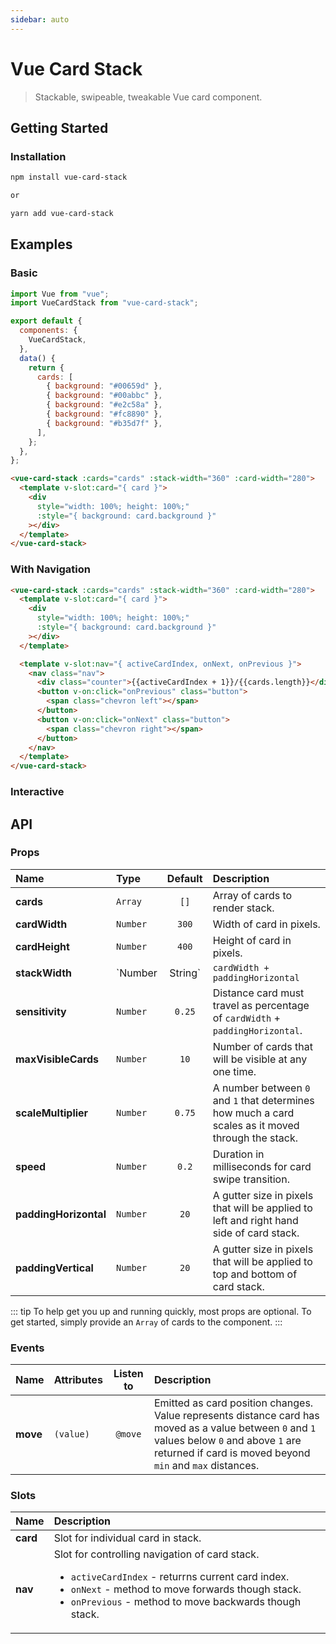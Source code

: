 ```yaml
---
sidebar: auto
---
```


# Vue Card Stack

> Stackable, swipeable, tweakable Vue card component.

## Getting Started

### Installation

```bash
npm install vue-card-stack

or

yarn add vue-card-stack
```

## Examples

### Basic

<BasicDemo />

```js
import Vue from "vue";
import VueCardStack from "vue-card-stack";

export default {
  components: {
    VueCardStack,
  },
  data() {
    return {
      cards: [
        { background: "#00659d" },
        { background: "#00abbc" },
        { background: "#e2c58a" },
        { background: "#fc8890" },
        { background: "#b35d7f" },
      ],
    };
  },
};
```

```html
<vue-card-stack :cards="cards" :stack-width="360" :card-width="280">
  <template v-slot:card="{ card }">
    <div
      style="width: 100%; height: 100%;"
      :style="{ background: card.background }"
    ></div>
  </template>
</vue-card-stack>
```

### With Navigation

<WithNavigation />

```html
<vue-card-stack :cards="cards" :stack-width="360" :card-width="280">
  <template v-slot:card="{ card }">
    <div
      style="width: 100%; height: 100%;"
      :style="{ background: card.background }"
    ></div>
  </template>

  <template v-slot:nav="{ activeCardIndex, onNext, onPrevious }">
    <nav class="nav">
      <div class="counter">{{activeCardIndex + 1}}/{{cards.length}}</div>
      <button v-on:click="onPrevious" class="button">
        <span class="chevron left"></span>
      </button>
      <button v-on:click="onNext" class="button">
        <span class="chevron right"></span>
      </button>
    </nav>
  </template>
</vue-card-stack>
```

### Interactive

<InteractiveDemo />

## API

### Props

| Name                  | Type            |             Default             | Description                                                                                        |
| :-------------------- | :-------------- | :-----------------------------: | :------------------------------------------------------------------------------------------------- |
| **cards**             | `Array`         |              `[]`               | Array of cards to render stack.                                                                    |
| **cardWidth**         | `Number`        |              `300`              | Width of card in pixels.                                                                           |
| **cardHeight**        | `Number`        |              `400`              | Height of card in pixels.                                                                          |
| **stackWidth**        | `Number|String` | `cardWidth + paddingHorizontal` | Width of card stack in pixels or as a percentage (responsive).                                     |
| **sensitivity**       | `Number`        |             `0.25`              | Distance card must travel as percentage of `cardWidth` + `paddingHorizontal`.                      |
| **maxVisibleCards**   | `Number`        |              `10`               | Number of cards that will be visible at any one time.                                              |
| **scaleMultiplier**   | `Number`        |             `0.75`              | A number between `0` and `1` that determines how much a card scales as it moved through the stack. |
| **speed**             | `Number`        |              `0.2`              | Duration in milliseconds for card swipe transition.                                                |
| **paddingHorizontal** | `Number`        |              `20`               | A gutter size in pixels that will be applied to left and right hand side of card stack.            |
| **paddingVertical**   | `Number`        |              `20`               | A gutter size in pixels that will be applied to top and bottom of card stack.                      |

::: tip
To help get you up and running quickly, most props are optional. To get started, simply provide an `Array` of cards to the component.
:::

### Events

| Name     | Attributes | Listen to | Description                                                                                                                                                                                              |
| :------- | :--------- | :-------: | :------------------------------------------------------------------------------------------------------------------------------------------------------------------------------------------------------- |
| **move** | `(value)`  |  `@move`  | Emitted as card position changes. Value represents distance card has moved as a value between `0` and `1` values below `0` and above `1` are returned if card is moved beyond `min` and `max` distances. |

### Slots

| Name     | Description                                                                                                                                                                                                                        |
| :------- | :--------------------------------------------------------------------------------------------------------------------------------------------------------------------------------------------------------------------------------- |
| **card** | Slot for individual card in stack.                                                                                                                                                                                                 |
| **nav**  | Slot for controlling navigation of card stack.<ul><li>`activeCardIndex` - returrns current card index.</li><li>`onNext` - method to move forwards though stack.<li>`onPrevious` - method to move backwards though stack.</li></ul> |
